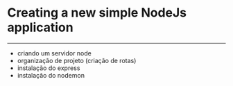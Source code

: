 # Creating a new simple NodeJs application

<hr>

- criando um servidor node
- organização de projeto (criação de rotas)
- instalação do express
- instalação do nodemon
